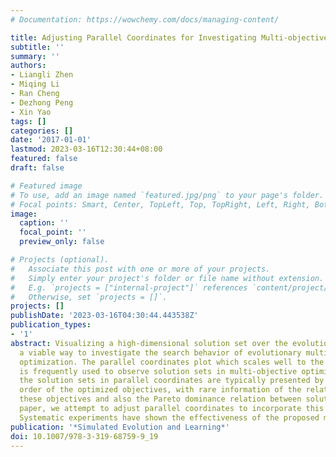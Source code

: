```yaml
---
# Documentation: https://wowchemy.com/docs/managing-content/

title: Adjusting Parallel Coordinates for Investigating Multi-objective Search
subtitle: ''
summary: ''
authors:
- Liangli Zhen
- Miqing Li
- Ran Cheng
- Dezhong Peng
- Xin Yao
tags: []
categories: []
date: '2017-01-01'
lastmod: 2023-03-16T12:30:44+08:00
featured: false
draft: false

# Featured image
# To use, add an image named `featured.jpg/png` to your page's folder.
# Focal points: Smart, Center, TopLeft, Top, TopRight, Left, Right, BottomLeft, Bottom, BottomRight.
image:
  caption: ''
  focal_point: ''
  preview_only: false

# Projects (optional).
#   Associate this post with one or more of your projects.
#   Simply enter your project's folder or file name without extension.
#   E.g. `projects = ["internal-project"]` references `content/project/deep-learning/index.md`.
#   Otherwise, set `projects = []`.
projects: []
publishDate: '2023-03-16T04:30:44.443538Z'
publication_types:
- '1'
abstract: Visualizing a high-dimensional solution set over the evolution process is
  a viable way to investigate the search behavior of evolutionary multi-objective
  optimization. The parallel coordinates plot which scales well to the data dimensionality
  is frequently used to observe solution sets in multi-objective optimization. However,
  the solution sets in parallel coordinates are typically presented by the natural
  order of the optimized objectives, with rare information of the relation between
  these objectives and also the Pareto dominance relation between solutions. In this
  paper, we attempt to adjust parallel coordinates to incorporate this information.
  Systematic experiments have shown the effectiveness of the proposed method.
publication: '*Simulated Evolution and Learning*'
doi: 10.1007/978-3-319-68759-9_19
---
```

